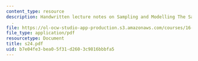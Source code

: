 ```yaml
---
content_type: resource
description: Handwritten lecture notes on Sampling and Modelling The Sampling Process
  .
file: https://ol-ocw-studio-app-production.s3.amazonaws.com/courses/16-01-unified-engineering-i-ii-iii-iv-fall-2005-spring-2006/b7e04fe3bea05f31d2603c9816bbbfa5_s24.pdf
file_type: application/pdf
resourcetype: Document
title: s24.pdf
uid: b7e04fe3-bea0-5f31-d260-3c9816bbbfa5
---
```

